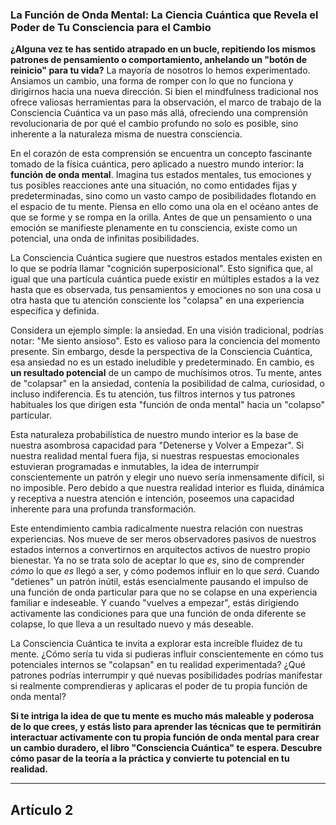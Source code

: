 ### La Función de Onda Mental: La Ciencia Cuántica que Revela el Poder de Tu Consciencia para el Cambio
**¿Alguna vez te has sentido atrapado en un bucle, repitiendo los mismos patrones de pensamiento o comportamiento, anhelando un "botón de reinicio" para tu vida?** La mayoría de nosotros lo hemos experimentado. Ansiamos un cambio, una forma de romper con lo que no funciona y dirigirnos hacia una nueva dirección. Si bien el mindfulness tradicional nos ofrece valiosas herramientas para la observación, el marco de trabajo de la Consciencia Cuántica va un paso más allá, ofreciendo una comprensión revolucionaria de por qué el cambio profundo no solo es posible, sino inherente a la naturaleza misma de nuestra consciencia.

En el corazón de esta comprensión se encuentra un concepto fascinante tomado de la física cuántica, pero aplicado a nuestro mundo interior: la **función de onda mental**. Imagina tus estados mentales, tus emociones y tus posibles reacciones ante una situación, no como entidades fijas y predeterminadas, sino como un vasto campo de posibilidades flotando en el espacio de tu mente. Piensa en ello como una ola en el océano antes de que se forme y se rompa en la orilla. Antes de que un pensamiento o una emoción se manifieste plenamente en tu consciencia, existe como un potencial, una onda de infinitas posibilidades.

La Consciencia Cuántica sugiere que nuestros estados mentales existen en lo que se podría llamar "cognición superposicional". Esto significa que, al igual que una partícula cuántica puede existir en múltiples estados a la vez hasta que es observada, tus pensamientos y emociones no son una cosa u otra hasta que tu atención consciente los "colapsa" en una experiencia específica y definida.

Considera un ejemplo simple: la ansiedad. En una visión tradicional, podrías notar: "Me siento ansioso". Esto es valioso para la conciencia del momento presente. Sin embargo, desde la perspectiva de la Consciencia Cuántica, esa ansiedad no es un estado ineludible y predeterminado. En cambio, es **un resultado potencial** de un campo de muchísimos otros. Tu mente, antes de "colapsar" en la ansiedad, contenía la posibilidad de calma, curiosidad, o incluso indiferencia. Es tu atención, tus filtros internos y tus patrones habituales los que dirigen esta "función de onda mental" hacia un "colapso" particular.

Esta naturaleza probabilística de nuestro mundo interior es la base de nuestra asombrosa capacidad para "Detenerse y Volver a Empezar". Si nuestra realidad mental fuera fija, si nuestras respuestas emocionales estuvieran programadas e inmutables, la idea de interrumpir conscientemente un patrón y elegir uno nuevo sería inmensamente difícil, si no imposible. Pero debido a que nuestra realidad interior es fluida, dinámica y receptiva a nuestra atención e intención, poseemos una capacidad inherente para una profunda transformación.

Este entendimiento cambia radicalmente nuestra relación con nuestras experiencias. Nos mueve de ser meros observadores pasivos de nuestros estados internos a convertirnos en arquitectos activos de nuestro propio bienestar. Ya no se trata solo de aceptar lo que *es*, sino de comprender *cómo* lo que *es* llegó a ser, y cómo podemos influir en lo que *será*. Cuando "detienes" un patrón inútil, estás esencialmente pausando el impulso de una función de onda particular para que no se colapse en una experiencia familiar e indeseable. Y cuando "vuelves a empezar", estás dirigiendo activamente las condiciones para que una función de onda diferente se colapse, lo que lleva a un resultado nuevo y más deseable.

La Consciencia Cuántica te invita a explorar esta increíble fluidez de tu mente. ¿Cómo sería tu vida si pudieras influir conscientemente en cómo tus potenciales internos se "colapsan" en tu realidad experimentada? ¿Qué patrones podrías interrumpir y qué nuevas posibilidades podrías manifestar si realmente comprendieras y aplicaras el poder de tu propia función de onda mental?

**Si te intriga la idea de que tu mente es mucho más maleable y poderosa de lo que crees, y estás listo para aprender las técnicas que te permitirán interactuar activamente con tu propia función de onda mental para crear un cambio duradero, el libro "Consciencia Cuántica" te espera. Descubre cómo pasar de la teoría a la práctica y convierte tu potencial en tu realidad.**

---

## Artículo 2